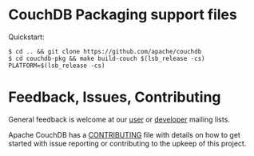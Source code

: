 # CouchDB Packaging support files

Quickstart:

```shell
$ cd .. && git clone https://github.com/apache/couchdb
$ cd couchdb-pkg && make build-couch $(lsb_release -cs) PLATFORM=$(lsb_release -cs)
```

# Feedback, Issues, Contributing

General feedback is welcome at our [user][1] or [developer][2] mailing lists.

Apache CouchDB has a [CONTRIBUTING][3] file with details on how to get started
with issue reporting or contributing to the upkeep of this project.

[1]: http://mail-archives.apache.org/mod_mbox/couchdb-user/
[2]: http://mail-archives.apache.org/mod_mbox/couchdb-dev/
[3]: https://github.com/apache/couchdb/blob/master/CONTRIBUTING.md
